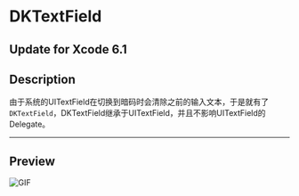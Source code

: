 DKTextField
===========

Update for Xcode 6.1
---
## Description
由于系统的UITextField在切换到暗码时会清除之前的输入文本，于是就有了`DKTextField`，DKTextField继承于UITextField，并且不影响UITextField的Delegate。

---
## Preview
![GIF](https://raw.githubusercontent.com/zhangao0086/DKTextField/master/intro1.gif)